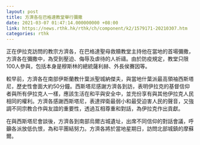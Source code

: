 ```yaml
---
layout: post
title: 方濟各在巴格達教堂舉行彌撒
date: 2021-03-07 01:47:14.000000000 +08:00
link: https://news.rthk.hk/rthk/ch/component/k2/1579171-20210307.htm
categories: rthk
---
```


正在伊拉克訪問的教宗方濟各，在巴格達聖母救贖教堂主持他在當地的首場彌撒，方濟各在彌撒中，為受到壓迫、侮辱及虐待的人祈禱。由於防疫規定，教堂只限100人參與，包括本身是穆斯林的總統薩利赫、外長侯賽因等。

較早前，方濟各在南部伊斯蘭教什葉派聖城納傑夫，與當地什葉派最高領袖西斯塔尼，歷史性會面大約50分鐘。西斯塔尼感謝方濟各到訪，表明伊拉克的基督信仰者與所有伊拉克人一樣，應該生活在和平與安全中，並充份享有與其他伊拉克人民相同的權利。方濟各感謝西斯塔尼，表達捍衛最弱小和最受迫害人民的聲音，又強調不同宗教合作與友誼的重要性，透過互相尊重和對話，為伊拉克作出貢獻。

在與西斯塔尼會談後，方濟各到南部烏爾古城遺址，出席不同信仰的對話會議，呼籲各派放低仇恨，為和平團結努力。方濟各將於當地星期日，訪問北部城鎮的摩蘇爾。
